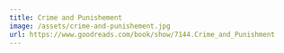 ```yaml
---
title: Crime and Punishement
image: /assets/crime-and-punishement.jpg
url: https://www.goodreads.com/book/show/7144.Crime_and_Punishment
---
```

